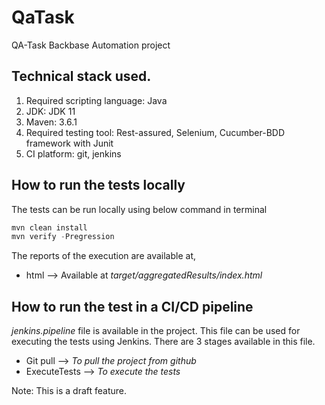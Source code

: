 # QaTask
QA-Task Backbase Automation project

## Technical stack used.
  1. Required scripting language: Java 
  2. JDK: JDK 11
  3. Maven: 3.6.1
  4. Required testing tool: Rest-assured, Selenium, Cucumber-BDD framework with Junit
  5. CI platform: git, jenkins

## How to run the tests locally
The tests can be run locally using below command in terminal
```java
mvn clean install
mvn verify -Pregression
```

The reports of the execution are available at,
* html --> Available at *target/aggregatedResults/index.html*


## How to run the test in a CI/CD pipeline
_jenkins.pipeline_ file is available in the project. This file can be used for executing the tests using Jenkins.
There are 3 stages available in this file.
* Git pull --> *To pull the project from github*
* ExecuteTests --> *To execute the tests*

Note: This is a draft feature.

